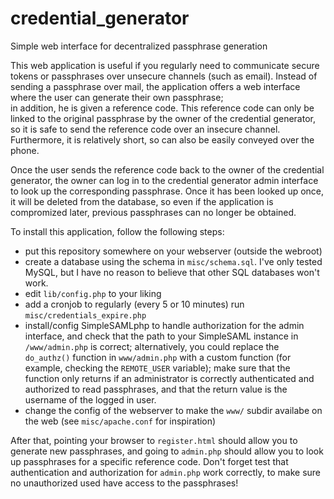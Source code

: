 # credential_generator
Simple web interface for decentralized passphrase generation

This web application is useful if you regularly need to communicate secure tokens or passphrases over unsecure channels (such as email). 
Instead of sending a passphrase over mail, the application offers a web interface where the user can generate their own passphrase;  
in addition, he is given a reference code.  This reference code can only be 
linked to the original passphrase by the owner of the credential generator, so it is safe to send the reference code over an insecure 
channel.  Furthermore, it is relatively short, so can also be easily conveyed over the phone.

Once the user sends the reference code back to the owner of the credential generator, the owner can log in to the credential generator 
admin interface to look up the corresponding passphrase.  Once it has been looked up once, it will be deleted from the database, so 
even if the application is compromized later, previous passphrases can no longer be obtained.

To install this application, follow the following steps:
 - put this repository somewhere on your webserver (outside the webroot)
 - create a database using the schema in `misc/schema.sql`.  I've only tested MySQL, but I have no reason to believe that other SQL 
   databases won't work.
 - edit `lib/config.php` to your liking
 - add a cronjob to regularly (every 5 or 10 minutes) run `misc/credentials_expire.php`
 - install/config SimpleSAMLphp to handle authorization for the admin interface, and check that the path to your SimpleSAML instance in 
   `/www/admin.php` is correct;  alternatively, you could replace the `do_authz()` function in `www/admin.php` with a custom function 
   (for example, checking the `REMOTE_USER` variable); make sure that the function only returns if an administrator is correctly 
   authenticated and authorized to read passphrases, and that the return value is the username of the logged in user.
 - change the config of the webserver to make the `www/` subdir availabe on the web (see `misc/apache.conf` for inspiration)
 
 After that, pointing your browser to `register.html` should allow you to generate new passphrases, and going to `admin.php` 
 should allow you to look up passphrases for a specific reference code.  Don't forget test that authentication and authorization 
 for `admin.php` work correctly, to make sure no unauthorized used have access to the passphrases!
